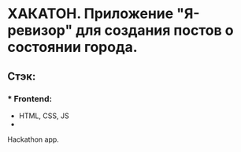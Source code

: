 # ХАКАТОН. Приложение "Я-ревизор" для создания постов о состоянии города.

## Стэк:

### * Frontend:
* HTML, CSS, JS
* 

Hackathon app.
